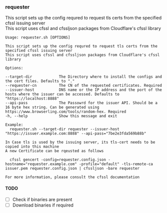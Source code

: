 ### requester

This script sets up the config requred to request tls certs from the specified cfssl issuing server  
This script uses cfssl and cfssljson packages from Cloudflare's cfssl library  

```
Usage: requester.sh [OPTIONS]

This script sets up the config requred to request tls certs from the specified cfssl issuing server
This script uses cfssl and cfssljson packages from Cloudflare's cfssl library

Options:

--target-dir            The Directory where to install the configs and the cert files. Defaults to "."
--requester-cn          The CN of the requested certificates. Required
--issuer-host           DNS name or the IP address and the port of the hosts where the issuer can be accessed. Defaults to "https://localhost:8888"
--api-pass              The Passowrd for the issuer API. Should be a 16 byte hex string. Can be generated using https://www.browserling.com/tools/random-hex. Required
-h, --help              Show this message and exit

Example:
  requester.sh --target-dir requester --issuer-host "https://issuer.example.com:8888" --api-pass="7be2e3fda569b88b"

In Case tls is used by the issuing server, its tls-cert needs to be copied into this machine
A new Certificate can be rqeusted as follows

  cfssl gencert -config=requester.config.json -hostname="requester.example.com" -profile="default" -tls-remote-ca issuer.pem requester.config.json | cfssljson -bare requester

For more information, please consult the cfssl documentation
```

#### TODO
- [ ] Check if binaries are present
- [ ] Download binaries if required